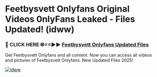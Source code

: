 # Feetbysvett Onlyfans Original Videos 0nlyFans Leaked - Files Updated! (idww)

<h3>🔴 CLICK HERE 🌐==►► <a href="https://tinyurl.com/ehrbuxhb" rel="nofollow">Feetbysvett Onlyfans Updated Files</a></h3>

Get Feetbysvett Onlyfans and all content. Now you can access all videos and pictures of Feetbysvett Onlyfans. New Updated Files 2025!

[![idww](https://i.imgur.com/lVYEuWS.gif)](https://tinyurl.com/ehrbuxhb)
